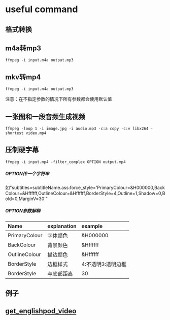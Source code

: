 # useful command


## 格式转换

m4a转mp3
------
`
ffmpeg -i input.m4a output.mp3
`

mkv转mp4
------
`
ffmpeg -i input.m4a output.mp3
`

注意：在不指定参数的情况下所有参数都会使用默认值


## 一张图和一段音频生成视频

`
ffmpeg -loop 1 -i image.jpg -i audio.mp3 -c:a copy -c:v libx264 -shortest video.mp4
`

## 压制硬字幕

`
ffmpeg -i input.mp4 -filter_complex OPTION output.mp4
`
##### OPTION传一个字符串

如"subtitles=subtitleName.ass:force_style='PrimaryColour=&H000000,BackColour=&Hffffff,OutlineColour=&Hffffff,BorderStyle=4,Outline=1,Shadow=0,Bold=0,MarginV=30'"

##### OPTION参数解释

|Name|explanation|example|
| :------------ |:------------|:------------|
| PrimaryColour|字体颜色|&H000000|
| BackColour|背景颜色|&Hffffff|
| OutlineColour|描边颜色|&Hffffff|
| BorderStyle|边框样式|4:不透明3:透明边框|
| BorderStyle|与底部距离|30|





## 例子

[get_englishpod_video](https://github.com/skygongque/ffmpeg-simple-command/blob/master/get_englishpod_video_intruduction)
----




